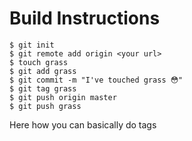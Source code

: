 # Build Instructions

```shell
$ git init
$ git remote add origin <your url>
$ touch grass
$ git add grass
$ git commit -m "I've touched grass 😳"
$ git tag grass
$ git push origin master
$ git push grass
```

Here how you can basically do tags

